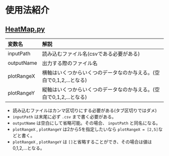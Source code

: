 # 使用法紹介
## <a href="https://raw.githubusercontent.com/Yuta-Iwase/workPython/master/hist/HistgramPlot.py">HeatMap.py</a>
|変数名|解説|
|:-|:-|
|inputPath|読み込むファイル名(csvである必要がある)|
|outputName|出力する際のファイル名|
|plotRangeX|横軸はいくつからいくつのデータなのか与える。(空白で0,1,2,...となる)|
|plotRangeY|縦軸はいくつからいくつのデータなのか与える。(空白で0,1,2,...となる)|
- 読み込むファイルはカンマ区切りにする必要がある(タブ区切りではダメ)
- `inputPath` は末尾に必ず `.csv` まで書く必要がある。
- `outputName` は空白にして省略可能。その場合、 `inputPath` と同名になる。
- `plotRangeX` , `plotRangeY` は2から5を指定したいなら `plotRangeX = [2,5]`などと書く。
- `plotRangeX` , `plotRangeY` は `[]`と省略することができ、その場合は値は0,1,2,...となる。
